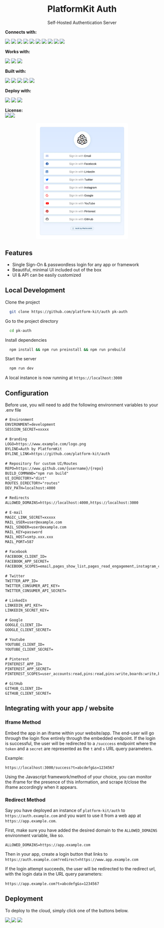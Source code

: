<h1 align="center">PlatformKit Auth</h1>

<p align="center">
Self-Hosted Authentication Server
</p>

**Connects with:** <br>

<p float="left">
<img src="https://img.shields.io/badge/Email-ebf5fb?style=for-the-badge&logo=minutemailer"/>
<img src="https://img.shields.io/badge/Google-ebf5fb?style=for-the-badge&logo=google"/>
<img src="https://img.shields.io/badge/Github-ebf5fb?style=for-the-badge&logo=GitHub&logoColor=000"/>
<img src="https://img.shields.io/badge/Facebook-ebf5fb?style=for-the-badge&logo=facebook"/>
<img src="https://img.shields.io/badge/Instagram-ebf5fb?style=for-the-badge&logo=instagram"/>
<img src="https://img.shields.io/badge/Twitter-ebf5fb?style=for-the-badge&logo=twitter"/>
<img src="https://img.shields.io/badge/LinkedIn-ebf5fb?style=for-the-badge&logo=linkedin&logoColor=326eb8"/>
<img src="https://img.shields.io/badge/Youtube-ebf5fb?style=for-the-badge&logo=youtube&logoColor=red"/>
<img src="https://img.shields.io/badge/Reddit-ebf5fb?style=for-the-badge&logo=reddit"/>
<img src="https://img.shields.io/badge/Pinterest-ebf5fb?style=for-the-badge&logo=Pinterest&logoColor=red"/>
</p>

**Works with:** <br>
<p float="left">
<img src="https://img.shields.io/badge/next.js-ebf5fb?style=for-the-badge&logo=nextdotjs&logoColor=000"/>
<img src="https://img.shields.io/badge/nuxt.js-ebf5fb?style=for-the-badge&logo=nuxtdotjs"/>
<img src="https://img.shields.io/badge/Laravel-ebf5fb?style=for-the-badge&logo=laravel"/>
</p>

**Built with:** <br>

<p float="left">
<img src="https://img.shields.io/badge/Node.js-ebf5fb?style=for-the-badge&logo=nodedotjs"/>
<img src="https://img.shields.io/badge/Express.js-ebf5fb?style=for-the-badge&logo=express&logoColor=000" />
<img src="https://img.shields.io/badge/Passport.js-ebf5fb?style=for-the-badge&logo=passport" />
<img src="https://img.shields.io/badge/Vue.js-ebf5fb?style=for-the-badge&logo=vuedotjs" />
<img src="https://img.shields.io/badge/Bootstrap-ebf5fb?style=for-the-badge&logo=bootstrap"/>
</p>

**Deploy with:** <br> 
<p float="left">
<img src="https://img.shields.io/badge/Render-46E3B7?style=for-the-badge&logo=Render&logoColor=white"/> <img src="https://img.shields.io/badge/Heroku-430098?style=for-the-badge&logo=heroku&logoColor=white"/> <img src="https://img.shields.io/badge/Digital_Ocean-0080FF?style=for-the-badge&logo=DigitalOcean&logoColor=white" />
</p>

**License:** <br> <img src="https://img.shields.io/badge/License-000000?style=for-the-badge"/><img src="https://img.shields.io/badge/MIT-222?style=for-the-badge&logoColor=white"/>

<div align="center">
    <img src="docs/images/screenshot.png" style="border-radius:4px; margin:auto;max-width:300px;"  width="400"/>
</div>

## Features

- Single Sign-On & passwordless login for any app or framework
- Beautiful, minimal UI included out of the box
- UI & API can be easily customized

## Local Development

Clone the project

```bash
  git clone https://github.com/platform-kit/auth pk-auth
```

Go to the project directory

```bash
  cd pk-auth
```

Install dependencies

```bash
  npm install && npm run preinstall && npm run prebuild
```

Start the server

```bash
  npm run dev
```

A local instance is now running at `https://localhost:3000`

## Configuration

Before use, you will need to add the following environment variables to your .env file

```env
# Environment
ENVIRONMENT=development
SESSION_SECRET=xxxxx

# Branding
LOGO=https://www.example.com/logo.png
BYLINE=Auth by PlatformKit
BYLINE_LINK=https://github.com/platform-kit/auth

# Repository for custom UI/Routes
REPO=https://www.github.com/{username}/{repo}
BUILD_COMMAND="npm run build"
UI_DIRECTORY="dist"
ROUTES_DIRECTORY="routes"
DEV_PATH=localhost:4000

# Redirects
ALLOWED_DOMAINS=https://localhost:4000,https://localhost:3000

# E-mail
MAGIC_LINK_SECRET=xxxxx
MAIL_USER=user@example.com
MAIL_SENDER=user@example.com
MAIL_KEY=password
MAIL_HOST=smtp.xxx.xxx
MAIL_PORT=587

# Facebook
FACEBOOK_CLIENT_ID=
FACEBOOK_APP_SECRET=
FACEBOOK_SCOPES=email,pages_show_list,pages_read_engagement,instagram_content_publish,instagram_basic,pages_show_list

# Twitter
TWITTER_APP_ID=
TWITTER_CONSUMER_API_KEY=
TWITTER_CONSUMER_API_SECRET=

# LinkedIn
LINKEDIN_API_KEY=
LINKEDIN_SECRET_KEY=

# Google
GOOGLE_CLIENT_ID=
GOOGLE_CLIENT_SECRET=

# Youtube
YOUTUBE_CLIENT_ID=
YOUTUBE_CLIENT_SECRET=

# Pinterest 
PINTEREST_APP_ID=
PINTEREST_APP_SECRET=
PINTEREST_SCOPES=user_accounts:read,pins:read,pins:write,boards:write,boards:read

# GitHub
GITHUB_CLIENT_ID=
GITHUB_CLIENT_SECRET=
```

## Integrating with your app / website

### Iframe Method

Embed the app in an iframe within your website/app. The end-user will go through the login flow entirely through the embedded endpoint. If the login is successful, the user will be redirected to a `/succcess` endpoint where the `token` and a `secret` are represented as the `t` and `s` URL query parameters.

Example:

```
https://localhost:3000/success?t=abcdefg&s=1234567
```

Using the Javascript framework/method of your choice, you can monitor the iframe for the presence of this information, and scrape it/close the iframe accordingly when it appears.

### Redirect Method

Say you have deployed an instance of `platform-kit/auth` to `https://auth.example.com` and you want to use it from a web app at `https://app.example.com`.

First, make sure you have added the desired domain to the `ALLOWED_DOMAINS` environment variable, like so.

```env
ALLOWED_DOMAINS=https://app.example.com
```

Then in your app, create a login button that links to `https://auth.example.com?redirect=https://www.app.example.com`

If the login attempt succeeds, the user will be redirected to the redirect url, with the login data in the URL query parameters:

`https://app.example.com?t=abcdefg&s=1234567`

## Deployment

To deploy to the cloud, simply click one of the buttons below.

<a href="https://render.com/deploy?repo=https://github.com/platform-kit/auth" target="_blank"> <img src="https://img.shields.io/badge/Deploy%20to%20Render→-46E3B7?style=for-the-badge&logo=Render&logoColor=white"/> </a> <a href="https://heroku.com/deploy?template=https://github.com/platform-kit/auth" target="_blank"><img src="https://img.shields.io/badge/Deploy%20to%20Heroku→-430098?style=for-the-badge&logo=heroku&logoColor=white"/></a> <a href="https://cloud.digitalocean.com/apps/new?repo=https://github.com/platform-kit/auth/tree/main" target="_blank"><img src="https://img.shields.io/badge/Deploy%20to%20Digital_Ocean→-0080FF?style=for-the-badge&logo=DigitalOcean&logoColor=white" /> </a>
